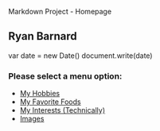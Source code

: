 Markdown Project - Homepage

Ryan Barnard
------------
var date = new Date() document.write(date)

### Please select a menu option:

*   [My Hobbies](hobbies.md)
*   [My Favorite Foods](foods.md)
*   [My Interests (Technically)](interests.md)
*   [Images](images.md)
